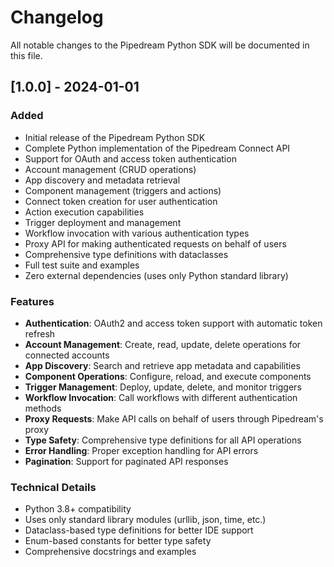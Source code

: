 # Changelog

All notable changes to the Pipedream Python SDK will be documented in this file.

## [1.0.0] - 2024-01-01

### Added
- Initial release of the Pipedream Python SDK
- Complete Python implementation of the Pipedream Connect API
- Support for OAuth and access token authentication
- Account management (CRUD operations)
- App discovery and metadata retrieval
- Component management (triggers and actions)
- Connect token creation for user authentication
- Action execution capabilities
- Trigger deployment and management
- Workflow invocation with various authentication types
- Proxy API for making authenticated requests on behalf of users
- Comprehensive type definitions with dataclasses
- Full test suite and examples
- Zero external dependencies (uses only Python standard library)

### Features
- **Authentication**: OAuth2 and access token support with automatic token refresh
- **Account Management**: Create, read, update, delete operations for connected accounts
- **App Discovery**: Search and retrieve app metadata and capabilities
- **Component Operations**: Configure, reload, and execute components
- **Trigger Management**: Deploy, update, delete, and monitor triggers
- **Workflow Invocation**: Call workflows with different authentication methods
- **Proxy Requests**: Make API calls on behalf of users through Pipedream's proxy
- **Type Safety**: Comprehensive type definitions for all API operations
- **Error Handling**: Proper exception handling for API errors
- **Pagination**: Support for paginated API responses

### Technical Details
- Python 3.8+ compatibility
- Uses only standard library modules (urllib, json, time, etc.)
- Dataclass-based type definitions for better IDE support
- Enum-based constants for better type safety
- Comprehensive docstrings and examples 